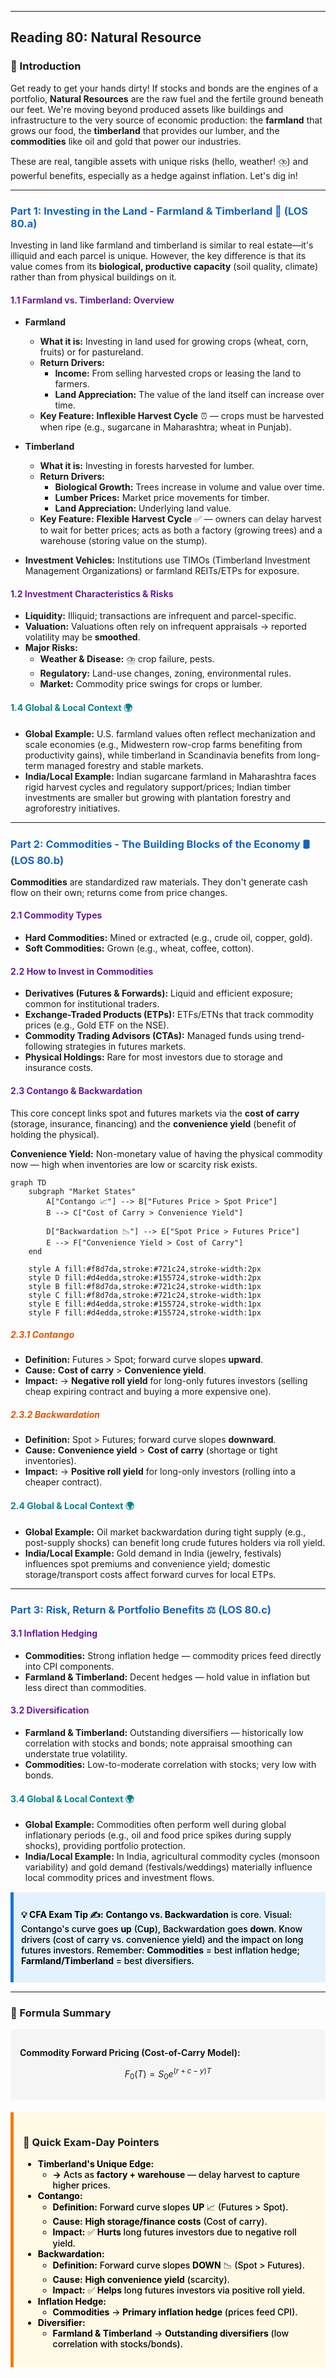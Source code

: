 ----- 

## Reading 80: Natural Resource

### 🎯 Introduction

Get ready to get your hands dirty! If stocks and bonds are the engines of a portfolio, **Natural Resources** are the raw fuel and the fertile ground beneath our feet. We're moving beyond produced assets like buildings and infrastructure to the very source of economic production: the **farmland** that grows our food, the **timberland** that provides our lumber, and the **commodities** like oil and gold that power our industries.

These are real, tangible assets with unique risks (hello, weather! ⛈️) and powerful benefits, especially as a hedge against inflation. Let's dig in!

-----

### <span style="color: #1565C0;">Part 1: Investing in the Land - Farmland & Timberland 🚜 (LOS 80.a)</span>

Investing in land like farmland and timberland is similar to real estate—it's illiquid and each parcel is unique. However, the key difference is that its value comes from its **biological, productive capacity** (soil quality, climate) rather than from physical buildings on it.

#### <span style="color: #6A1B9A;">1.1 Farmland vs. Timberland: Overview</span>

* **Farmland**
  * **What it is:** Investing in land used for growing crops (wheat, corn, fruits) or for pastureland.
  * **Return Drivers:**
    * **Income:** From selling harvested crops or leasing the land to farmers.
    * **Land Appreciation:** The value of the land itself can increase over time.
  * **Key Feature:** **Inflexible Harvest Cycle** ⏰ — crops must be harvested when ripe (e.g., sugarcane in Maharashtra; wheat in Punjab).

* **Timberland**
  * **What it is:** Investing in forests harvested for lumber.
  * **Return Drivers:**
    * **Biological Growth:** Trees increase in volume and value over time.
    * **Lumber Prices:** Market price movements for timber.
    * **Land Appreciation:** Underlying land value.
  * **Key Feature:** **Flexible Harvest Cycle** ✅ — owners can delay harvest to wait for better prices; acts as both a factory (growing trees) and a warehouse (storing value on the stump).

* **Investment Vehicles:** Institutions use TIMOs (Timberland Investment Management Organizations) or farmland REITs/ETPs for exposure.

#### <span style="color: #6A1B9A;">1.2 Investment Characteristics & Risks</span>

* **Liquidity:** Illiquid; transactions are infrequent and parcel-specific.
* **Valuation:** Valuations often rely on infrequent appraisals → reported volatility may be **smoothed**.
* **Major Risks:**
  * **Weather & Disease:** ⛈️ crop failure, pests.
  * **Regulatory:** Land-use changes, zoning, environmental rules.
  * **Market:** Commodity price swings for crops or lumber.

#### <span style="color: #00838F;">1.4 Global & Local Context 🌍</span>

* **Global Example:** U.S. farmland values often reflect mechanization and scale economies (e.g., Midwestern row-crop farms benefiting from productivity gains), while timberland in Scandinavia benefits from long-term managed forestry and stable markets.
* **India/Local Example:** Indian sugarcane farmland in Maharashtra faces rigid harvest cycles and regulatory support/prices; Indian timber investments are smaller but growing with plantation forestry and agroforestry initiatives.

-----

### <span style="color: #1565C0;">Part 2: Commodities - The Building Blocks of the Economy 🛢️ (LOS 80.b)</span>

**Commodities** are standardized raw materials. They don't generate cash flow on their own; returns come from price changes.

#### <span style="color: #6A1B9A;">2.1 Commodity Types</span>

* **Hard Commodities:** Mined or extracted (e.g., crude oil, copper, gold).
* **Soft Commodities:** Grown (e.g., wheat, coffee, cotton).

#### <span style="color: #6A1B9A;">2.2 How to Invest in Commodities</span>

* **Derivatives (Futures & Forwards):** Liquid and efficient exposure; common for institutional traders.
* **Exchange-Traded Products (ETPs):** ETFs/ETNs that track commodity prices (e.g., Gold ETF on the NSE).
* **Commodity Trading Advisors (CTAs):** Managed funds using trend-following strategies in futures markets.
* **Physical Holdings:** Rare for most investors due to storage and insurance costs.

#### <span style="color: #6A1B9A;">2.3 Contango & Backwardation</span>

This core concept links spot and futures markets via the **cost of carry** (storage, insurance, financing) and the **convenience yield** (benefit of holding the physical).

**Convenience Yield:** Non-monetary value of having the physical commodity now — high when inventories are low or scarcity risk exists.

```mermaid
graph TD
    subgraph "Market States"
        A["Contango 📈"] --> B["Futures Price > Spot Price"]
        B --> C["Cost of Carry > Convenience Yield"]
        
        D["Backwardation 📉"] --> E["Spot Price > Futures Price"]
        E --> F["Convenience Yield > Cost of Carry"]
    end

    style A fill:#f8d7da,stroke:#721c24,stroke-width:2px
    style D fill:#d4edda,stroke:#155724,stroke-width:2px
    style B fill:#f8d7da,stroke:#721c24,stroke-width:1px
    style C fill:#f8d7da,stroke:#721c24,stroke-width:1px
    style E fill:#d4edda,stroke:#155724,stroke-width:1px
    style F fill:#d4edda,stroke:#155724,stroke-width:1px
```

##### <span style="color: #E65100;">2.3.1 Contango</span>

* **Definition:** Futures > Spot; forward curve slopes **upward**.
* **Cause:** **Cost of carry** > **Convenience yield**.
* **Impact:** → **Negative roll yield** for long-only futures investors (selling cheap expiring contract and buying a more expensive one).

##### <span style="color: #E65100;">2.3.2 Backwardation</span>

* **Definition:** Spot > Futures; forward curve slopes **downward**.
* **Cause:** **Convenience yield** > **Cost of carry** (shortage or tight inventories).
* **Impact:** → **Positive roll yield** for long-only investors (rolling into a cheaper contract).

#### <span style="color: #00838F;">2.4 Global & Local Context 🌍</span>

* **Global Example:** Oil market backwardation during tight supply (e.g., post-supply shocks) can benefit long crude futures holders via roll yield.
* **India/Local Example:** Gold demand in India (jewelry, festivals) influences spot premiums and convenience yield; domestic storage/transport costs affect forward curves for local ETPs.

-----

### <span style="color: #1565C0;">Part 3: Risk, Return & Portfolio Benefits ⚖️ (LOS 80.c)</span>

#### <span style="color: #6A1B9A;">3.1 Inflation Hedging</span>

* **Commodities:** Strong inflation hedge — commodity prices feed directly into CPI components.
* **Farmland & Timberland:** Decent hedges — hold value in inflation but less direct than commodities.

#### <span style="color: #6A1B9A;">3.2 Diversification</span>

* **Farmland & Timberland:** Outstanding diversifiers — historically low correlation with stocks and bonds; note appraisal smoothing can understate true volatility.
* **Commodities:** Low-to-moderate correlation with stocks; very low with bonds.

#### <span style="color: #00838F;">3.4 Global & Local Context 🌍</span>

* **Global Example:** Commodities often perform well during global inflationary periods (e.g., oil and food price spikes during supply shocks), providing portfolio protection.
* **India/Local Example:** In India, agricultural commodity cycles (monsoon variability) and gold demand (festivals/weddings) materially influence local commodity prices and investment flows.

<div style="background-color: #E3F2FD; border-left: 5px solid #1976D2; padding: 12px; margin: 15px 0;">
<div style="color: #000000; font-weight: 500;">

**💡 CFA Exam Tip ✍️:** **Contango vs. Backwardation** is core. Visual: Contango's curve goes **up** (C**up**), Backwardation goes **down**. Know drivers (cost of carry vs. convenience yield) and the impact on long futures investors. Remember: **Commodities** = best inflation hedge; **Farmland/Timberland** = best diversifiers.

</div>
</div>

----- 

### 🧪 Formula Summary

<div style="background-color: #F5F5F5; padding: 15px; border-radius: 5px; margin: 10px 0;">

**Commodity Forward Pricing (Cost-of-Carry Model):**

$$F_0(T) = S_0 e^{(r + c - y)T}$$

</div>

<div style="background-color: #FFF9E6; border-left: 5px solid #F57C00; padding: 15px; margin: 20px 0;">

### 🎯 Quick Exam-Day Pointers

<div style="color: #000000; font-weight: 500;">

* **Timberland's Unique Edge:** 
  * **→** Acts as **factory + warehouse** — delay harvest to capture higher prices.
* **Contango:** 
  * **Definition:** Forward curve slopes **UP** 📈 (Futures > Spot).
  * **Cause:** **High storage/finance costs** (Cost of carry).
  * **Impact:** ✅ **Hurts** long futures investors due to negative roll yield.
* **Backwardation:**
  * **Definition:** Forward curve slopes **DOWN** 📉 (Spot > Futures).
  * **Cause:** **High convenience yield** (scarcity).
  * **Impact:** ✅ **Helps** long futures investors via positive roll yield.
* **Inflation Hedge:** 
  * **Commodities** → **Primary inflation hedge** (prices feed CPI).
* **Diversifier:** 
  * **Farmland & Timberland** → **Outstanding diversifiers** (low correlation with stocks/bonds).

</div>
</div>